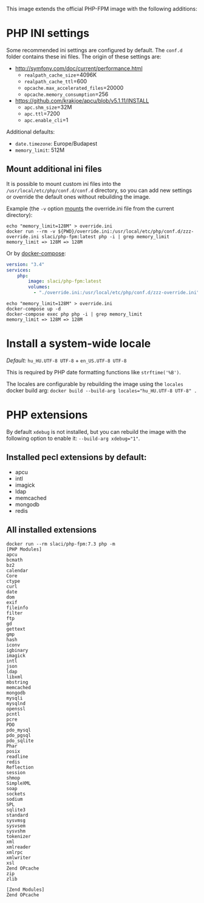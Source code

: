 This image extends the official PHP-FPM image with the following additions:

# PHP INI settings
Some recommended ini settings are configured by default. The `conf.d` folder contains these ini files.
The origin of these settings are:

* http://symfony.com/doc/current/performance.html
  * `realpath_cache_size`=4096K
  * `realpath_cache_ttl`=600
  * `opcache.max_accelerated_files`=20000
  * `opcache.memory_consumption`=256
* https://github.com/krakjoe/apcu/blob/v5.1.11/INSTALL
  * `apc.shm_size`=32M
  * `apc.ttl`=7200
  * `apc.enable_cli`=1

Additional defaults:
* `date.timezone`: Europe/Budapest
* `memory_limit`: 512M

## Mount additional ini files
It is possible to mount custom ini files into the `/usr/local/etc/php/conf.d/conf.d` directory, so you can add new settings or override the
default ones without rebuilding the image.

Example (the `-v` option [mounts](https://docs.docker.com/storage/volumes/) the override.ini file from the current directory):
```shell script
echo "memory_limit=128M" > override.ini
docker run --rm -v ${PWD}/override.ini:/usr/local/etc/php/conf.d/zzz-override.ini slaci/php-fpm:latest php -i | grep memory_limit
memory_limit => 128M => 128M
```

Or by [docker-compose](https://docs.docker.com/compose/):
```yaml
version: "3.4"
services:
    php:
        image: slaci/php-fpm:latest
        volumes:
          - "./override.ini:/usr/local/etc/php/conf.d/zzz-override.ini"
```
```shell script
echo "memory_limit=128M" > override.ini
docker-compose up -d
docker-compose exec php php -i | grep memory_limit
memory_limit => 128M => 128M
```

# Install a system-wide locale
*Default:* `hu_HU.UTF-8 UTF-8` + `en_US.UTF-8 UTF-8`

This is required by PHP date formatting functions like `strftime('%B')`.

The locales are configurable by rebuilding the image using the `locales` docker build arg: `docker build --build-arg locales="hu_HU.UTF-8 UTF-8" .`

# PHP extensions
By default `xdebug` is not installed, but you can rebuild the image with the following option to enable it: `--build-arg xdebug="1"`.

## Installed pecl extensions by default:
* apcu
* intl
* imagick
* ldap
* memcached
* mongodb
* redis

## All installed extensions
```
docker run --rm slaci/php-fpm:7.3 php -m
[PHP Modules]
apcu
bcmath
bz2
calendar
Core
ctype
curl
date
dom
exif
fileinfo
filter
ftp
gd
gettext
gmp
hash
iconv
igbinary
imagick
intl
json
ldap
libxml
mbstring
memcached
mongodb
mysqli
mysqlnd
openssl
pcntl
pcre
PDO
pdo_mysql
pdo_pgsql
pdo_sqlite
Phar
posix
readline
redis
Reflection
session
shmop
SimpleXML
soap
sockets
sodium
SPL
sqlite3
standard
sysvmsg
sysvsem
sysvshm
tokenizer
xml
xmlreader
xmlrpc
xmlwriter
xsl
Zend OPcache
zip
zlib

[Zend Modules]
Zend OPcache
```